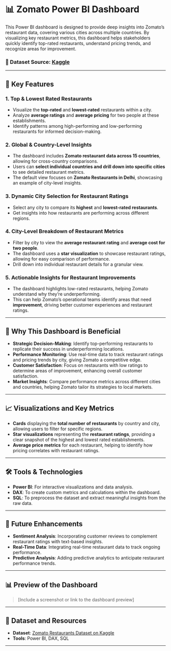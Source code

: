 # 📊 Zomato Power BI Dashboard

This Power BI dashboard is designed to provide deep insights into Zomato’s restaurant data, covering various cities across multiple countries. By visualizing key restaurant metrics, this dashboard helps stakeholders quickly identify top-rated restaurants, understand pricing trends, and recognize areas for improvement.

### 📂 Dataset Source: [Kaggle](https://www.kaggle.com)

---

## 🔑 Key Features

### 1. **Top & Lowest Rated Restaurants**
   - Visualize the **top-rated** and **lowest-rated** restaurants within a city.
   - Analyze **average ratings** and **average pricing** for two people at these establishments.
   - Identify patterns among high-performing and low-performing restaurants for informed decision-making.

### 2. **Global & Country-Level Insights**
   - The dashboard includes **Zomato restaurant data across 15 countries**, allowing for cross-country comparisons.
   - Users can **select individual countries and drill down into specific cities** to see detailed restaurant metrics.
   - The default view focuses on **Zomato Restaurants in Delhi**, showcasing an example of city-level insights.

### 3. **Dynamic City Selection for Restaurant Ratings**
   - Select any city to compare its **highest** and **lowest-rated restaurants**.
   - Get insights into how restaurants are performing across different regions.

### 4. **City-Level Breakdown of Restaurant Metrics**
   - Filter by city to view the **average restaurant rating** and **average cost for two people**.
   - The dashboard uses a **star visualization** to showcase restaurant ratings, allowing for easy comparison of performance.
   - Drill down into individual restaurant details for a granular view.

### 5. **Actionable Insights for Restaurant Improvements**
   - The dashboard highlights low-rated restaurants, helping Zomato understand why they’re underperforming.
   - This can help Zomato’s operational teams identify areas that need **improvement**, driving better customer experiences and restaurant ratings.

---

## 🌟 Why This Dashboard is Beneficial

- **Strategic Decision-Making**: Identify top-performing restaurants to replicate their success in underperforming locations.
- **Performance Monitoring**: Use real-time data to track restaurant ratings and pricing trends by city, giving Zomato a competitive edge.
- **Customer Satisfaction**: Focus on restaurants with low ratings to determine areas of improvement, enhancing overall customer satisfaction.
- **Market Insights**: Compare performance metrics across different cities and countries, helping Zomato tailor its strategies to local markets.

---

## 📈 Visualizations and Key Metrics

- **Cards** displaying the **total number of restaurants** by country and city, allowing users to filter for specific regions.
- **Star visualizations** representing the **restaurant ratings**, providing a clear snapshot of the highest and lowest rated establishments.
- **Average price metrics** for each restaurant, helping to identify how pricing correlates with restaurant ratings.

---

## 🛠️ Tools & Technologies

- **Power BI**: For interactive visualizations and data analysis.
- **DAX**: To create custom metrics and calculations within the dashboard.
- **SQL**: To preprocess the dataset and extract meaningful insights from the raw data.

---

## 📝 Future Enhancements

- **Sentiment Analysis**: Incorporating customer reviews to complement restaurant ratings with text-based insights.
- **Real-Time Data**: Integrating real-time restaurant data to track ongoing performance.
- **Predictive Analysis**: Adding predictive analytics to anticipate restaurant performance trends.

---

## 📊 Preview of the Dashboard

> [Include a screenshot or link to the dashboard preview]

---

## 🔗 Dataset and Resources

- **Dataset**: [Zomato Restaurants Dataset on Kaggle](https://www.kaggle.com)
- **Tools**: Power BI, DAX, SQL

---

